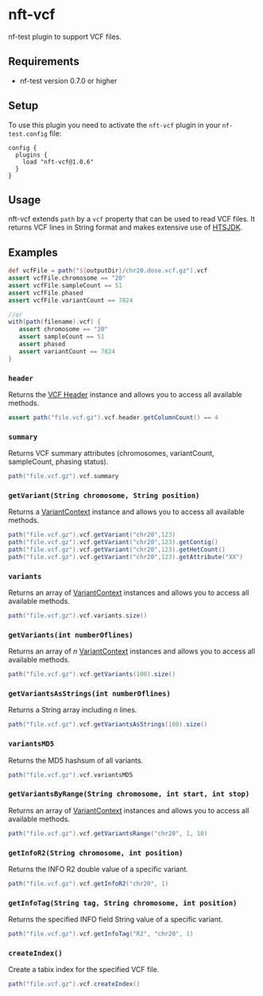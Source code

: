 # nft-vcf

nf-test plugin to support VCF files.

## Requirements

- nf-test version 0.7.0 or higher

## Setup

To use this plugin you need to activate the `nft-vcf` plugin in your `nf-test.config` file:

```
config {
  plugins {
    load "nft-vcf@1.0.6"
  }
}
```

## Usage

nft-vcf extends `path` by a `vcf` property that can be used to read VCF files. It returns VCF lines in String format and makes extensive use of [HTSJDK](https://github.com/samtools/htsjdk).


## Examples

```groovy
def vcfFile = path("${outputDir}/chr20.dose.vcf.gz").vcf
assert vcfFile.chromosome == "20" 
assert vcfFile.sampleCount == 51
assert vcfFile.phased
assert vcfFile.variantCount == 7824

//or
with(path(filename).vcf) {
   assert chromosome == "20"
   assert sampleCount == 51
   assert phased
   assert variantCount == 7824     
}
```

### `header`
Returns the [VCF Header](https://samtools.github.io/htsjdk/javadoc/htsjdk/htsjdk/variant/vcf/VCFHeader.html) instance and allows you to access all available methods.
```groovy
assert path("file.vcf.gz").vcf.header.getColumnCount() == 4
```

### `summary`
Returns VCF summary attributes (chromosomes, variantCount, sampleCount, phasing status).
```groovy
path("file.vcf.gz").vcf.summary
```
### `getVariant(String chromosome, String position)`
Returns a [VariantContext](https://samtools.github.io/htsjdk/javadoc/htsjdk/htsjdk/variant/variantcontext/VariantContext.html) instance and allows you to access all available methods.
```groovy
path("file.vcf.gz").vcf.getVariant("chr20",123)
path("file.vcf.gz").vcf.getVariant("chr20",123).getContig()
path("file.vcf.gz").vcf.getVariant("chr20",123).getHetCount()
path("file.vcf.gz").vcf.getVariant("chr20",123).getAttribute("XX")
```
### `variants`
Returns an array of [VariantContext](https://samtools.github.io/htsjdk/javadoc/htsjdk/htsjdk/variant/variantcontext/VariantContext.html) instances and allows you to access all available methods.
```groovy
path("file.vcf.gz").vcf.variants.size()
```

### `getVariants(int numberOflines)`
Returns an array of *n* [VariantContext](https://samtools.github.io/htsjdk/javadoc/htsjdk/htsjdk/variant/variantcontext/VariantContext.html) instances and allows you to access all available methods.
```groovy
path("file.vcf.gz").vcf.getVariants(100).size()
```

### `getVariantsAsStrings(int numberOflines)`
Returns a String array including *n* lines.
```groovy
path("file.vcf.gz").vcf.getVariantsAsStrings(100).size()
```

### `variantsMD5`
Returns the MD5 hashsum of all variants.
```groovy
path("file.vcf.gz").vcf.variantsMD5
```

### `getVariantsByRange(String chromosome, int start, int stop)`
Returns an array of [VariantContext](https://samtools.github.io/htsjdk/javadoc/htsjdk/htsjdk/variant/variantcontext/VariantContext.html) instances and allows you to access all available methods.
```groovy
path("file.vcf.gz").vcf.getVariantsRange("chr20", 1, 10)
```

### `getInfoR2(String chromosome, int position)`
Returns the INFO R2 double value of a specific variant.
```groovy
path("file.vcf.gz").vcf.getInfoR2("chr20", 1)
```

### `getInfoTag(String tag, String chromosome, int position)`
Returns the specified INFO field String value of a specific variant.
```groovy
path("file.vcf.gz").vcf.getInfoTag("R2", "chr20", 1)
```

### `createIndex()`
Create a tabix index for the specified VCF file.
```groovy
path("file.vcf.gz").vcf.createIndex()
```
